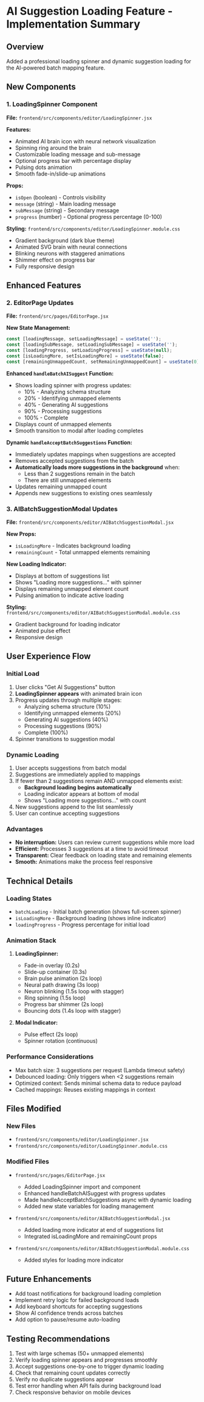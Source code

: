 # AI Suggestion Loading Feature - Implementation Summary

## Overview
Added a professional loading spinner and dynamic suggestion loading for the AI-powered batch mapping feature.

## New Components

### 1. LoadingSpinner Component
**File:** `frontend/src/components/editor/LoadingSpinner.jsx`

**Features:**
- Animated AI brain icon with neural network visualization
- Spinning ring around the brain
- Customizable loading message and sub-message
- Optional progress bar with percentage display
- Pulsing dots animation
- Smooth fade-in/slide-up animations

**Props:**
- `isOpen` (boolean) - Controls visibility
- `message` (string) - Main loading message
- `subMessage` (string) - Secondary message  
- `progress` (number) - Optional progress percentage (0-100)

**Styling:** `frontend/src/components/editor/LoadingSpinner.module.css`
- Gradient background (dark blue theme)
- Animated SVG brain with neural connections
- Blinking neurons with staggered animations
- Shimmer effect on progress bar
- Fully responsive design

## Enhanced Features

### 2. EditorPage Updates
**File:** `frontend/src/pages/EditorPage.jsx`

**New State Management:**
```javascript
const [loadingMessage, setLoadingMessage] = useState('');
const [loadingSubMessage, setLoadingSubMessage] = useState('');
const [loadingProgress, setLoadingProgress] = useState(null);
const [isLoadingMore, setIsLoadingMore] = useState(false);
const [remainingUnmappedCount, setRemainingUnmappedCount] = useState(0);
```

**Enhanced `handleBatchAISuggest` Function:**
- Shows loading spinner with progress updates:
  - 10% - Analyzing schema structure
  - 20% - Identifying unmapped elements
  - 40% - Generating AI suggestions
  - 90% - Processing suggestions
  - 100% - Complete
- Displays count of unmapped elements
- Smooth transition to modal after loading completes

**Dynamic `handleAcceptBatchSuggestions` Function:**
- Immediately updates mappings when suggestions are accepted
- Removes accepted suggestions from the batch
- **Automatically loads more suggestions in the background** when:
  - Less than 2 suggestions remain in the batch
  - There are still unmapped elements
- Updates remaining unmapped count
- Appends new suggestions to existing ones seamlessly

### 3. AIBatchSuggestionModal Updates
**File:** `frontend/src/components/editor/AIBatchSuggestionModal.jsx`

**New Props:**
- `isLoadingMore` - Indicates background loading
- `remainingCount` - Total unmapped elements remaining

**New Loading Indicator:**
- Displays at bottom of suggestions list
- Shows "Loading more suggestions..." with spinner
- Displays remaining unmapped element count
- Pulsing animation to indicate active loading

**Styling:** `frontend/src/components/editor/AIBatchSuggestionModal.module.css`
- Gradient background for loading indicator
- Animated pulse effect
- Responsive design

## User Experience Flow

### Initial Load
1. User clicks "Get AI Suggestions" button
2. **LoadingSpinner appears** with animated brain icon
3. Progress updates through multiple stages:
   - Analyzing schema structure (10%)
   - Identifying unmapped elements (20%)
   - Generating AI suggestions (40%)
   - Processing suggestions (90%)
   - Complete (100%)
4. Spinner transitions to suggestion modal

### Dynamic Loading
1. User accepts suggestions from batch modal
2. Suggestions are immediately applied to mappings
3. If fewer than 2 suggestions remain AND unmapped elements exist:
   - **Background loading begins automatically**
   - Loading indicator appears at bottom of modal
   - Shows "Loading more suggestions..." with count
4. New suggestions append to the list seamlessly
5. User can continue accepting suggestions

### Advantages
- **No interruption:** Users can review current suggestions while more load
- **Efficient:** Processes 3 suggestions at a time to avoid timeout
- **Transparent:** Clear feedback on loading state and remaining elements
- **Smooth:** Animations make the process feel responsive

## Technical Details

### Loading States
- `batchLoading` - Initial batch generation (shows full-screen spinner)
- `isLoadingMore` - Background loading (shows inline indicator)
- `loadingProgress` - Progress percentage for initial load

### Animation Stack
1. **LoadingSpinner:**
   - Fade-in overlay (0.2s)
   - Slide-up container (0.3s)
   - Brain pulse animation (2s loop)
   - Neural path drawing (3s loop)
   - Neuron blinking (1.5s loop with stagger)
   - Ring spinning (1.5s loop)
   - Progress bar shimmer (2s loop)
   - Bouncing dots (1.4s loop with stagger)

2. **Modal Indicator:**
   - Pulse effect (2s loop)
   - Spinner rotation (continuous)

### Performance Considerations
- Max batch size: 3 suggestions per request (Lambda timeout safety)
- Debounced loading: Only triggers when <2 suggestions remain
- Optimized context: Sends minimal schema data to reduce payload
- Cached mappings: Reuses existing mappings in context

## Files Modified

### New Files
- `frontend/src/components/editor/LoadingSpinner.jsx`
- `frontend/src/components/editor/LoadingSpinner.module.css`

### Modified Files
- `frontend/src/pages/EditorPage.jsx`
  - Added LoadingSpinner import and component
  - Enhanced handleBatchAISuggest with progress updates
  - Made handleAcceptBatchSuggestions async with dynamic loading
  - Added new state variables for loading management

- `frontend/src/components/editor/AIBatchSuggestionModal.jsx`
  - Added loading more indicator at end of suggestions list
  - Integrated isLoadingMore and remainingCount props

- `frontend/src/components/editor/AIBatchSuggestionModal.module.css`
  - Added styles for loading more indicator

## Future Enhancements
- Add toast notifications for background loading completion
- Implement retry logic for failed background loads
- Add keyboard shortcuts for accepting suggestions
- Show AI confidence trends across batches
- Add option to pause/resume auto-loading

## Testing Recommendations
1. Test with large schemas (50+ unmapped elements)
2. Verify loading spinner appears and progresses smoothly
3. Accept suggestions one-by-one to trigger dynamic loading
4. Check that remaining count updates correctly
5. Verify no duplicate suggestions appear
6. Test error handling when API fails during background load
7. Check responsive behavior on mobile devices
